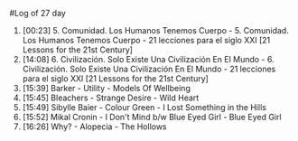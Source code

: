 #Log of 27 day

1. [00:23] 5. Comunidad. Los Humanos Tenemos Cuerpo - 5. Comunidad. Los Humanos Tenemos Cuerpo - 21 lecciones para el siglo XXI [21 Lessons for the 21st Century]
1. [14:08] 6. Civilización. Solo Existe Una Civilización En El Mundo - 6. Civilización. Solo Existe Una Civilización En El Mundo - 21 lecciones para el siglo XXI [21 Lessons for the 21st Century]
1. [15:39] Barker - Utility - Models Of Wellbeing
1. [15:45] Bleachers - Strange Desire - Wild Heart
1. [15:49] Sibylle Baier - Colour Green - I Lost Something in the Hills
1. [15:52] Mikal Cronin - I Don't Mind b/w Blue Eyed Girl - Blue Eyed Girl
1. [16:26] Why? - Alopecia - The Hollows
